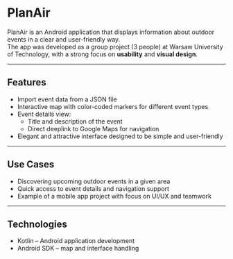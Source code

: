 # PlanAir

PlanAir is an Android application that displays information about outdoor events in a clear and user-friendly way.  
The app was developed as a group project (3 people) at Warsaw University of Technology, with a strong focus on **usability** and **visual design**.

---

## Features

- Import event data from a JSON file  
- Interactive map with color-coded markers for different event types  
- Event details view:
  - Title and description of the event  
  - Direct deeplink to Google Maps for navigation  
- Elegant and attractive interface designed to be simple and user-friendly  

---

## Use Cases

- Discovering upcoming outdoor events in a given area  
- Quick access to event details and navigation support  
- Example of a mobile app project with focus on UI/UX and teamwork  

---

## Technologies

- Kotlin – Android application development  
- Android SDK – map and interface handling  
